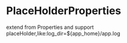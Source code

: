 # PlaceHolderProperties
extend from Properties and support placeHolder,like:log_dir=${app_home}/app.log
